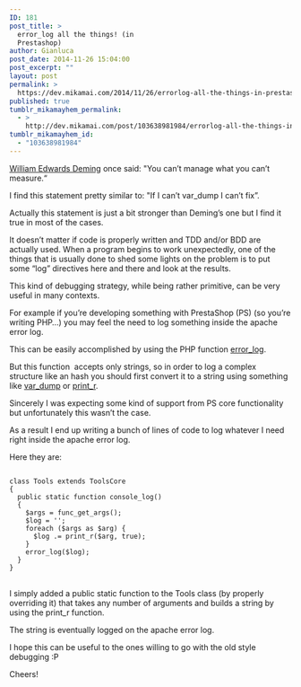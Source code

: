 ```yaml
---
ID: 181
post_title: >
  error_log all the things! (in
  Prestashop)
author: Gianluca
post_date: 2014-11-26 15:04:00
post_excerpt: ""
layout: post
permalink: >
  https://dev.mikamai.com/2014/11/26/errorlog-all-the-things-in-prestashop/
published: true
tumblr_mikamayhem_permalink:
  - >
    http://dev.mikamai.com/post/103638981984/errorlog-all-the-things-in-prestashop
tumblr_mikamayhem_id:
  - "103638981984"
---
```

<p><a href="http://en.wikipedia.org/wiki/W._Edwards_Deming" target="_blank">William Edwards Deming</a> once said: &quot;You can&rsquo;t manage what you can&rsquo;t measure.&ldquo;</p>
<p>I find this statement pretty similar to: &quot;If I can&rsquo;t var_dump I can&rsquo;t fix&rdquo;.</p>
<p>Actually this statement is just a bit stronger than Deming&rsquo;s one but I find it true in most of the cases.</p>
<p>It doesn&rsquo;t matter if code is properly written and TDD and/or BDD are actually used. When a program begins to work unexpectedly, one of the things that is usually done to shed some lights on the problem is to put some &ldquo;log&rdquo; directives here and there and look at the results.</p>
<p><span>This kind of debugging strategy, while being rather primitive, can be very useful in many contexts.</span></p>
<p>For example if you&rsquo;re developing something with PrestaShop (PS) (so you&rsquo;re writing PHP&hellip;) you may feel the need to log something inside the apache error log.</p>
<p>This can be easily accomplished by using the PHP function <a href="http://php.net/manual/en/function.error-log.php" target="_blank">error_log</a>.</p>
<p>But this function  accepts only strings, so in order to log a complex structure like an hash you should first convert it to a string using something like <a href="http://php.net/manual/en/function.var-dump.php" target="_blank">var_dump</a> or <a href="http://php.net/manual/en/function.print-r.php" target="_blank">print_r</a>.</p>
<p>Sincerely I was expecting some kind of support from PS core functionality but unfortunately this wasn&rsquo;t the case.</p>
<p>As a result I end up writing a bunch of lines of code to log whatever I need right inside the apache error log.</p>
<p>Here they are:</p>
<pre><code>
class Tools extends ToolsCore
{
  public static function console_log()
  {
    $args = func_get_args();
    $log = '';
    foreach ($args as $arg) {
      $log .= print_r($arg, true);
    }
    error_log($log);
  }
}
</code>
</pre>
<p>I simply added a public static function to the Tools class (by properly overriding it) that takes any number of arguments and builds a string by using the print_r function.</p>
<p>The string is eventually logged on the apache error log.</p>
<p>I hope this can be useful to the ones willing to go with the old style debugging :P</p>
<p>Cheers!</p>